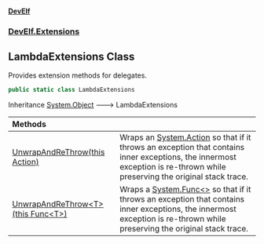 #### [DevElf](README.md 'README')
### [DevElf\.Extensions](DevElf.Extensions.md 'DevElf\.Extensions')

## LambdaExtensions Class

Provides extension methods for delegates\.

```csharp
public static class LambdaExtensions
```

Inheritance [System\.Object](https://learn.microsoft.com/en-us/dotnet/api/system.object 'System\.Object') &#129106; LambdaExtensions

| Methods | |
| :--- | :--- |
| [UnwrapAndReThrow\(this Action\)](LambdaExtensions.UnwrapAndReThrow.md#DevElf.Extensions.LambdaExtensions.UnwrapAndReThrow(thisSystem.Action) 'DevElf\.Extensions\.LambdaExtensions\.UnwrapAndReThrow\(this System\.Action\)') | Wraps an [System\.Action](https://learn.microsoft.com/en-us/dotnet/api/system.action 'System\.Action') so that if it throws an exception that contains inner exceptions, the innermost exception is re\-thrown while preserving the original stack trace\. |
| [UnwrapAndReThrow&lt;T&gt;\(this Func&lt;T&gt;\)](LambdaExtensions.UnwrapAndReThrow.md#DevElf.Extensions.LambdaExtensions.UnwrapAndReThrow_T_(thisSystem.Func_T_) 'DevElf\.Extensions\.LambdaExtensions\.UnwrapAndReThrow\<T\>\(this System\.Func\<T\>\)') | Wraps a [System\.Func&lt;&gt;](https://learn.microsoft.com/en-us/dotnet/api/system.func-1 'System\.Func\`1') so that if it throws an exception that contains inner exceptions, the innermost exception is re\-thrown while preserving the original stack trace\. |
